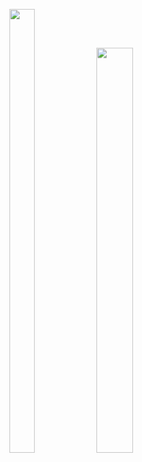 <p float="center>
          
<img src="https://user-images.githubusercontent.com/113609040/210040596-19a974e5-a1c9-4da7-a54e-a68404ed17e0.png" width=22% height=35%>

<img src="https://user-images.githubusercontent.com/113609040/210040744-34fc836f-8e7d-46eb-ae36-b5b0de6b33aa.png" width=30% height=45%>

<img src="https://user-images.githubusercontent.com/113609040/210042216-29b99686-e7bc-47ef-94f0-f9f8116f2e59.png" width=36% height=43%>
                                                                                                                 
</p>    
